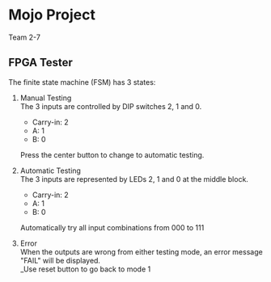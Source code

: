 # Mojo Project
Team 2-7

## FPGA Tester
The finite state machine (FSM) has 3 states:
1. Manual Testing  
    The 3 inputs are controlled by DIP switches 2, 1 and 0.
    * Carry-in: 2
    * A: 1
    * B: 0

    Press the center button to change to automatic testing.
2. Automatic Testing  
    The 3 inputs are represented by LEDs 2, 1 and 0 at the middle block.
    * Carry-in: 2
    * A: 1
    * B: 0

    Automatically try all input combinations from 000 to 111
3. Error  
    When the outputs are wrong from either testing mode, an error message "FAIL"
    will be displayed.  
    _Use reset button to go back to mode 1
